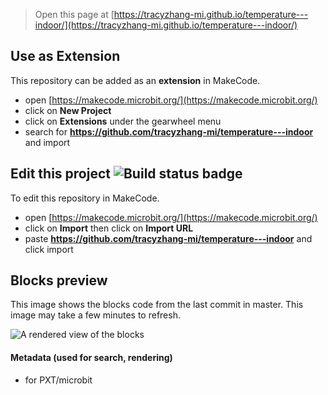 
> Open this page at [https://tracyzhang-mi.github.io/temperature---indoor/](https://tracyzhang-mi.github.io/temperature---indoor/)

## Use as Extension

This repository can be added as an **extension** in MakeCode.

* open [https://makecode.microbit.org/](https://makecode.microbit.org/)
* click on **New Project**
* click on **Extensions** under the gearwheel menu
* search for **https://github.com/tracyzhang-mi/temperature---indoor** and import

## Edit this project ![Build status badge](https://github.com/tracyzhang-mi/temperature---indoor/workflows/MakeCode/badge.svg)

To edit this repository in MakeCode.

* open [https://makecode.microbit.org/](https://makecode.microbit.org/)
* click on **Import** then click on **Import URL**
* paste **https://github.com/tracyzhang-mi/temperature---indoor** and click import

## Blocks preview

This image shows the blocks code from the last commit in master.
This image may take a few minutes to refresh.

![A rendered view of the blocks](https://github.com/tracyzhang-mi/temperature---indoor/raw/master/.github/makecode/blocks.png)

#### Metadata (used for search, rendering)

* for PXT/microbit
<script src="https://makecode.com/gh-pages-embed.js"></script><script>makeCodeRender("{{ site.makecode.home_url }}", "{{ site.github.owner_name }}/{{ site.github.repository_name }}");</script>
